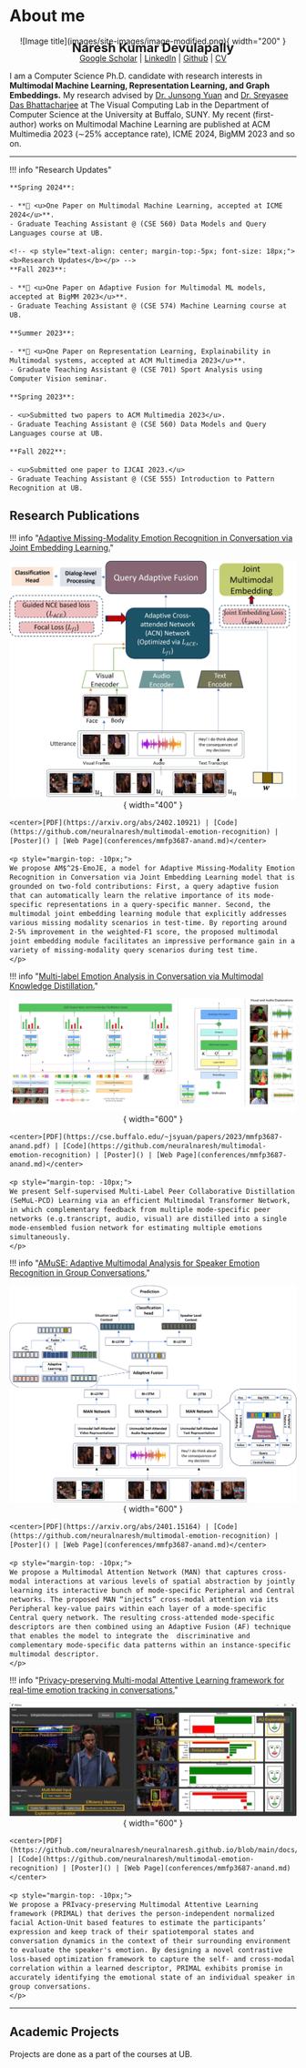 # About me

<figure markdown="1" style="margin:0 auto; text-align: center;">
![Image title](images/site-images/image-modified.png){ width="200" }
</figure>

<p style="text-align: center; margin-top:-10px; font-size: 22px;"><b>Naresh Kumar Devulapally</b></p>

<p style="text-align: center; margin-top:-25px;"><a href="https://scholar.google.com/citations?hl=en&user=20vLrzMAAAAJ" target = "_blank">Google Scholar</a> | <a href="https://www.linkedin.com/in/nareshdevulapally" target = "_blank">LinkedIn</a> | <a href="https://github.com/neuralnaresh" target = "_blank">Github</a> | <a href="https://github.com/neuralnaresh/neuralnaresh.github.io/blob/main/docs/documents/Research-CV.pdf" target = "_blank">CV</a></p>

I am a Computer Science Ph.D. candidate with research interests in **Multimodal Machine Learning, Representation Learning, and Graph Embeddings.** My research advised by <a href="https://cse.buffalo.edu/~jsyuan/" target = "_blank">Dr. Junsong Yuan</a> and <a href="https://cse.buffalo.edu/~sreyasee/" target = "_blank">Dr. Sreyasee Das Bhattacharjee</a> at The Visual Computing Lab in the Department of Computer Science at the University at Buffalo, SUNY. My recent (first-author) works on Multimodal Machine Learning are published at ACM Multimedia 2023 (∼25% acceptance rate), ICME 2024, BigMM 2023 and so on.

<hr/>

!!! info "Research Updates"

    **Spring 2024**:

    - **🎉 <u>One Paper on Multimodal Machine Learning, accepted at ICME 2024</u>**.
    - Graduate Teaching Assistant @ (CSE 560) Data Models and Query Languages course at UB.

    <!-- <p style="text-align: center; margin-top:-5px; font-size: 18px;"><b>Research Updates</b></p> -->
    **Fall 2023**:

    - **🎉 <u>One Paper on Adaptive Fusion for Multimodal ML models, accepted at BigMM 2023</u>**.
    - Graduate Teaching Assistant @ (CSE 574) Machine Learning course at UB.

    **Summer 2023**:

    - **🎉 <u>One Paper on Representation Learning, Explainability in Multimodal systems, accepted at ACM Multimedia 2023</u>**.
    - Graduate Teaching Assistant @ (CSE 701) Sport Analysis using Computer Vision seminar.

    **Spring 2023**:

    - <u>Submitted two papers to ACM Multimedia 2023</u>.
    - Graduate Teaching Assistant @ (CSE 560) Data Models and Query Languages course at UB.

    **Fall 2022**:

    - <u>Submitted one paper to IJCAI 2023.</u>
    - Graduate Teaching Assistant @ (CSE 555) Introduction to Pattern Recognition at UB.

## Research Publications

<!-- <div>
<div style="float:center; margin-top:5px; padding-right: 18px">
<img src="../images/site-images/acm-prop.png" alt="Longtail boat in Thailand" width="500">

<p style="margin: 0; padding:0; text-align:center">| <a href= "#">GitHub</a> | <a href= "#">ArXiV</a> | <a href= "#">PDF</a> |</p>
</div> -->

!!! info "[Adaptive Missing-Modality Emotion Recognition in Conversation via Joint Embedding Learning.](conferences/mmfp3687-anand.md)"
    <figure markdown="1" style="margin:0 auto; text-align: center;">
    ![Image title](images/conferences/icme.jpeg){ width="400" }
    </figure>
    
    <center>[PDF](https://arxiv.org/abs/2402.10921) | [Code](https://github.com/neuralnaresh/multimodal-emotion-recognition) | [Poster]() | [Web Page](conferences/mmfp3687-anand.md)</center>

    <p style="margin-top: -10px;">
    We propose AM$^2$-EmoJE, a model for Adaptive Missing-Modality Emotion Recognition in Conversation via Joint Embedding Learning model that is grounded on two-fold contributions: First, a query adaptive fusion that can automatically learn the relative importance of its mode-specific representations in a query-specific manner. Second, the multimodal joint embedding learning module that explicitly addresses various missing modality scenarios in test-time. By reporting around 2-5% improvement in the weighted-F1 score, the proposed multimodal joint embedding module facilitates an impressive performance gain in a variety of missing-modality query scenarios during test time.
    </p>


!!! info "[Multi-label Emotion Analysis in Conversation via Multimodal Knowledge Distillation.](conferences/mmfp3687-anand.md)"
    <figure markdown="1" style="margin:0 auto; text-align: center;">
    ![Image title](images/conferences/acmmm.png){ width="600" }
    </figure>
    
    <center>[PDF](https://cse.buffalo.edu/~jsyuan/papers/2023/mmfp3687-anand.pdf) | [Code](https://github.com/neuralnaresh/multimodal-emotion-recognition) | [Poster]() | [Web Page](conferences/mmfp3687-anand.md)</center>

    <p style="margin-top: -10px;">
    We present Self-supervised Multi-Label Peer Collaborative Distillation (SeMuL-PCD) Learning via an efficient Multimodal Transformer Network, in which complementary feedback from multiple mode-specific peer networks (e.g.transcript, audio, visual) are distilled into a single mode-ensembled fusion network for estimating multiple emotions simultaneously.
    </p>

!!! info "[AMuSE: Adaptive Multimodal Analysis for Speaker Emotion Recognition in Group Conversations.](conferences/mmfp3687-anand.md)"
    <figure markdown="1" style="margin:0 auto; text-align: center;">
    ![Image title](images/conferences/bigmm.png){ width="600" }
    </figure>
    
    <center>[PDF](https://arxiv.org/abs/2401.15164) | [Code](https://github.com/neuralnaresh/multimodal-emotion-recognition) | [Poster]() | [Web Page](conferences/mmfp3687-anand.md)</center>

    <p style="margin-top: -10px;">
    We propose a Multimodal Attention Network (MAN) that captures cross-modal interactions at various levels of spatial abstraction by jointly learning its interactive bunch of mode-specific Peripheral and Central networks. The proposed MAN “injects” cross-modal attention via its Peripheral key-value pairs within each layer of a mode-specific Central query network. The resulting cross-attended mode-specific descriptors are then combined using an Adaptive Fusion (AF) technique that enables the model to integrate the  discriminative and complementary mode-specific data patterns within an instance-specific multimodal descriptor.
    </p>

!!! info "[Privacy-preserving Multi-modal Attentive Learning framework for real-time emotion tracking in conversations.](conferences/mmfp3687-anand.md)"
    <figure markdown="1" style="margin:0 auto; text-align: center;">
    ![Image title](images/conferences/primal.PNG){ width="600" }
    </figure>
    
    <center>[PDF](https://github.com/neuralnaresh/neuralnaresh.github.io/blob/main/docs/documents/primal.pdf) | [Code](https://github.com/neuralnaresh/multimodal-emotion-recognition) | [Poster]() | [Web Page](conferences/mmfp3687-anand.md)</center>

    <p style="margin-top: -10px;">
    We propose a PRIvacy-preserving Multimodal Attentive Learning framework (PRIMAL) that derives the person-independent normalized facial Action-Unit based features to estimate the participants’ expression and keep track of their spatiotemporal states and conversation dynamics in the context of their surrounding environment to evaluate the speaker's emotion. By designing a novel contrastive loss-based optimization framework to capture the self- and cross-modal correlation within a learned descriptor, PRIMAL exhibits promise in accurately identifying the emotional state of an individual speaker in group conversations.
    </p>
---
## Academic Projects

Projects are done as a part of the courses at UB.

